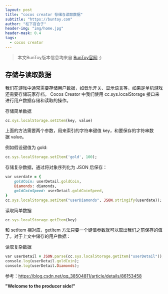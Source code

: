 ```yaml
---
layout: post
title: "cocos creator 存储与读取数据"
subtitle: "https://buntoy.com"
author: "松下百合子"
header-img: "img/home.jpg"
header-mask: 0.4
tags:
  - cocos creator
---
```


> 本文BunToy版本信息均来自 [BunToy官网](https://buntoy.com/buntoy.html) ;)


## 存储与读取数据

我们在游戏中通常需要存储用户数据，如音乐开关、显示语言等，如果是单机游戏还需要存储玩家存档。 Cocos Creator 中我们使用 cc.sys.localStorage 接口来进行用户数据存储和读取的操作。

存储简单数据

```ruby
cc.sys.localStorage.setItem(key, value)
```

上面的方法需要两个参数，用来索引的字符串键值 key，和要保存的字符串数据 value。

例如假设键值为 gold:

```ruby
cc.sys.localStorage.setItem('gold', 100);
```

存储复杂数据，通过将对象序列化为 JSON 后保存：

```ruby
var userdate = {
    goldCoin: userDetail.goldCoin,
    Diamonds: diamonds,
    goldCoinSpeed: userDetail.goldCoinSpeed,
}
cc.sys.localStorage.setItem("userDiamonds", JSON.stringify(userdate));
```
 
读取简单数据

```ruby
cc.sys.localStorage.getItem(key)
```
和 setItem 相对应，getItem 方法只要一个键值参数就可以取出我们之前保存的值了。对于上文中储存的用户数据：

读取复杂数据

```ruby
var userDetail = JSON.parse(cc.sys.localStorage.getItem("userDetail"));
console.log(userDetail.goldCoin);
console.log(userDetail.Diamonds);
```

参考：https://blog.csdn.net/qq_38504811/article/details/86153458 

   

**"Welcome to the producer side!"**
